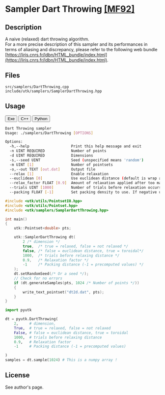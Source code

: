 # Sampler Dart Throwing [[MF92]](http://www.dgp.toronto.edu/~elf/.misc/poissondisk.pdf)

## Description

A naive (relaxed) dart throwing algorithm.  
For a more precise description of this sampler and its performances in terms of aliasing and discrepancy, please refer to the following web bundle [https://liris.cnrs.fr/ldbn/HTML_bundle/index.html](https://liris.cnrs.fr/ldbn/HTML_bundle/index.html).

## Files

```
src/samplers/DartThrowing.cpp  
include/utk/samplers/SamplerDartThrowing.hpp
```

## Usage

<button class="tablink exebutton" onclick="openCode('exe', this)" markdown="1">Exe</button> 
<button class="tablink cppbutton" onclick="openCode('cpp', this)" markdown="1">C++</button> 
<button class="tablink pybutton" onclick="openCode('py', this)" markdown="1">Python</button> 
<br/>
  

<div class="exe tabcontent">

```bash
Dart Throwing sampler
Usage: ./samplers/DartThrowing [OPTIONS]

Options:
  -h,--help                   Print this help message and exit
  -n UINT REQUIRED            Number of points
  -d UINT REQUIRED            Dimensions
  -s,--seed UINT              Seed (unspecified means 'random')
  -m UINT [1]                 Number of pointsets
  -o,--out TEXT [out.dat]     Output file
  --relax [1]                 Enable relaxation
  --euclidean [0]             Use euclidean distance (default is wrap around)
  --relax_factor FLOAT [0.9]  Amount of relaxation applied after too many unsucessful trials
  --trials UINT [1000]        Number of trials before relaxation occurs
  --packing FLOAT [-1]        Set packing density to use. If negative use precomputed values (meaningfull only when D < 9)
```

</div>

<div class="cpp tabcontent">

```  cpp
#include <utk/utils/PointsetIO.hpp>
#include <utk/utils/Pointset.hpp>
#include <utk/samplers/SamplerDartThrowing.hpp>

int main()
{
    utk::Pointset<double> pts;

    utk::SamplerDartThrowing dt(
        2 /* dimension */
        true,  /* true = relaxed, false = not relaxed */
        false, /* false = euclidean distance, true = toroidal*/
        1000,  /* trials before relaxing distance */ 
        0.9,   /* Relaxation factor */
        -1     /* Packing distance (-1 = precomputed values) */
    );
    dt.setRandomSeed(/* Or a seed */);
    // Check for no errors
    if (dt.generateSamples(pts, 1024 /* Number of points */))
    {
        write_text_pointset("dt2d.dat", pts);
    }
}
```  

</div>

<div class="py tabcontent">

``` python
import pyutk

dt = pyutk.DartThrowing(
    2,     # dimension, 
    True,  # true = relaxed, false = not relaxed
    False, # false = euclidean distance, true = toroidal
    1000,  # trials before relaxing distance 
    0.9,   # Relaxation factor
    -1     # Packing distance (-1 = precomputed values)

)
samples = dt.sample(1024) # This is a numpy array !
```  

</div>

## License

See author's page.